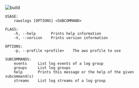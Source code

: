 ![build](https://github.com/tsu/rawslogs/workflows/build/badge.svg)
```
USAGE:
    rawslogs [OPTIONS] <SUBCOMMAND>

FLAGS:
    -h, --help       Prints help information
    -V, --version    Prints version information

OPTIONS:
    -p, --profile <profile>    The aws profile to use

SUBCOMMANDS:
    events     List log events of a log group
    groups     List log groups
    help       Prints this message or the help of the given subcommand(s)
    streams    List log streams of a log group
```
